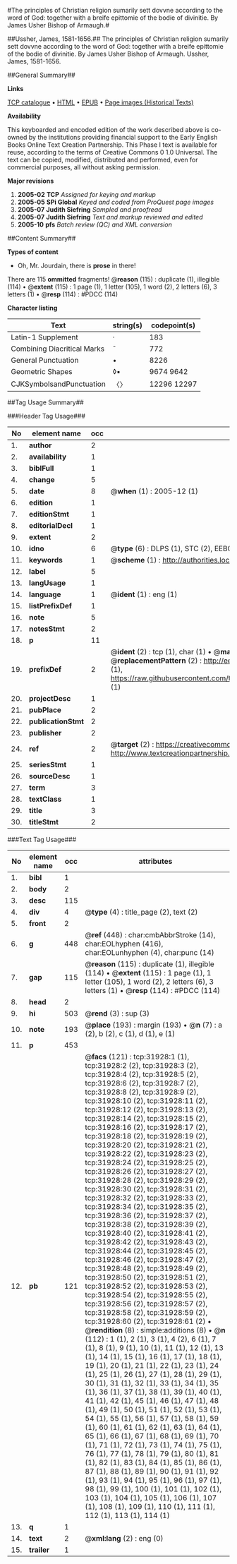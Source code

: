 #The principles of Christian religion sumarily sett dovvne according to the word of God: together with a breife epittomie of the bodie of divinitie. By James Usher Bishop of Armaugh.#

##Ussher, James, 1581-1656.##
The principles of Christian religion sumarily sett dovvne according to the word of God: together with a breife epittomie of the bodie of divinitie. By James Usher Bishop of Armaugh.
Ussher, James, 1581-1656.

##General Summary##

**Links**

[TCP catalogue](http://www.ota.ox.ac.uk/tcp/)  • 
[HTML](http://tei.it.ox.ac.uk/tcp/Texts-HTML/free/A64/A64670.html)  • 
[EPUB](http://tei.it.ox.ac.uk/tcp/Texts-EPUB/free/A64/A64670.epub) • 
[Page images (Historical Texts)](https://data.historicaltexts.jisc.ac.uk/view?pubId=eebo-99827508e&pageId=eebo-99827508e-31928-1)

**Availability**

This keyboarded and encoded edition of the
	       work described above is co-owned by the institutions
	       providing financial support to the Early English Books
	       Online Text Creation Partnership. This Phase I text is
	       available for reuse, according to the terms of Creative
	       Commons 0 1.0 Universal. The text can be copied,
	       modified, distributed and performed, even for
	       commercial purposes, all without asking permission.

**Major revisions**

1. __2005-02__ __TCP__ *Assigned for keying and markup*
1. __2005-05__ __SPi Global__ *Keyed and coded from ProQuest page images*
1. __2005-07__ __Judith Siefring__ *Sampled and proofread*
1. __2005-07__ __Judith Siefring__ *Text and markup reviewed and edited*
1. __2005-10__ __pfs__ *Batch review (QC) and XML conversion*

##Content Summary##

**Types of content**

  * Oh, Mr. Jourdain, there is **prose** in there!

There are 115 **ommitted** fragments! 
 @__reason__ (115) : duplicate (1), illegible (114)  •  @__extent__ (115) : 1 page (1), 1 letter (105), 1 word (2), 2 letters (6), 3 letters (1)  •  @__resp__ (114) : #PDCC (114)

**Character listing**


|Text|string(s)|codepoint(s)|
|---|---|---|
|Latin-1 Supplement|·|183|
|Combining             Diacritical Marks|̄|772|
|General Punctuation|•|8226|
|Geometric Shapes|◊▪|9674 9642|
|CJKSymbolsandPunctuation|〈〉|12296 12297|

##Tag Usage Summary##

###Header Tag Usage###

|No|element name|occ|attributes|
|---|---|---|---|
|1.|__author__|2||
|2.|__availability__|1||
|3.|__biblFull__|1||
|4.|__change__|5||
|5.|__date__|8| @__when__ (1) : 2005-12 (1)|
|6.|__edition__|1||
|7.|__editionStmt__|1||
|8.|__editorialDecl__|1||
|9.|__extent__|2||
|10.|__idno__|6| @__type__ (6) : DLPS (1), STC (2), EEBO-CITATION (1), PROQUEST (1), VID (1)|
|11.|__keywords__|1| @__scheme__ (1) : http://authorities.loc.gov/ (1)|
|12.|__label__|5||
|13.|__langUsage__|1||
|14.|__language__|1| @__ident__ (1) : eng (1)|
|15.|__listPrefixDef__|1||
|16.|__note__|5||
|17.|__notesStmt__|2||
|18.|__p__|11||
|19.|__prefixDef__|2| @__ident__ (2) : tcp (1), char (1)  •  @__matchPattern__ (2) : ([0-9\-]+):([0-9IVX]+) (1), (.+) (1)  •  @__replacementPattern__ (2) : http://eebo.chadwyck.com/downloadtiff?vid=$1&page=$2 (1), https://raw.githubusercontent.com/textcreationpartnership/Texts/master/tcpchars.xml#$1 (1)|
|20.|__projectDesc__|1||
|21.|__pubPlace__|2||
|22.|__publicationStmt__|2||
|23.|__publisher__|2||
|24.|__ref__|2| @__target__ (2) : https://creativecommons.org/publicdomain/zero/1.0/ (1), http://www.textcreationpartnership.org/docs/. (1)|
|25.|__seriesStmt__|1||
|26.|__sourceDesc__|1||
|27.|__term__|3||
|28.|__textClass__|1||
|29.|__title__|3||
|30.|__titleStmt__|2||


###Text Tag Usage###

|No|element name|occ|attributes|
|---|---|---|---|
|1.|__bibl__|1||
|2.|__body__|2||
|3.|__desc__|115||
|4.|__div__|4| @__type__ (4) : title_page (2), text (2)|
|5.|__front__|2||
|6.|__g__|448| @__ref__ (448) : char:cmbAbbrStroke (14), char:EOLhyphen (416), char:EOLunhyphen (4), char:punc (14)|
|7.|__gap__|115| @__reason__ (115) : duplicate (1), illegible (114)  •  @__extent__ (115) : 1 page (1), 1 letter (105), 1 word (2), 2 letters (6), 3 letters (1)  •  @__resp__ (114) : #PDCC (114)|
|8.|__head__|2||
|9.|__hi__|503| @__rend__ (3) : sup (3)|
|10.|__note__|193| @__place__ (193) : margin (193)  •  @__n__ (7) : a (2), b (2), c (1), d (1), e (1)|
|11.|__p__|453||
|12.|__pb__|121| @__facs__ (121) : tcp:31928:1 (1), tcp:31928:2 (2), tcp:31928:3 (2), tcp:31928:4 (2), tcp:31928:5 (2), tcp:31928:6 (2), tcp:31928:7 (2), tcp:31928:8 (2), tcp:31928:9 (2), tcp:31928:10 (2), tcp:31928:11 (2), tcp:31928:12 (2), tcp:31928:13 (2), tcp:31928:14 (2), tcp:31928:15 (2), tcp:31928:16 (2), tcp:31928:17 (2), tcp:31928:18 (2), tcp:31928:19 (2), tcp:31928:20 (2), tcp:31928:21 (2), tcp:31928:22 (2), tcp:31928:23 (2), tcp:31928:24 (2), tcp:31928:25 (2), tcp:31928:26 (2), tcp:31928:27 (2), tcp:31928:28 (2), tcp:31928:29 (2), tcp:31928:30 (2), tcp:31928:31 (2), tcp:31928:32 (2), tcp:31928:33 (2), tcp:31928:34 (2), tcp:31928:35 (2), tcp:31928:36 (2), tcp:31928:37 (2), tcp:31928:38 (2), tcp:31928:39 (2), tcp:31928:40 (2), tcp:31928:41 (2), tcp:31928:42 (2), tcp:31928:43 (2), tcp:31928:44 (2), tcp:31928:45 (2), tcp:31928:46 (2), tcp:31928:47 (2), tcp:31928:48 (2), tcp:31928:49 (2), tcp:31928:50 (2), tcp:31928:51 (2), tcp:31928:52 (2), tcp:31928:53 (2), tcp:31928:54 (2), tcp:31928:55 (2), tcp:31928:56 (2), tcp:31928:57 (2), tcp:31928:58 (2), tcp:31928:59 (2), tcp:31928:60 (2), tcp:31928:61 (2)  •  @__rendition__ (8) : simple:additions (8)  •  @__n__ (112) : 1 (1), 2 (1), 3 (1), 4 (2), 6 (1), 7 (1), 8 (1), 9 (1), 10 (1), 11 (1), 12 (1), 13 (1), 14 (1), 15 (1), 16 (1), 17 (1), 18 (1), 19 (1), 20 (1), 21 (1), 22 (1), 23 (1), 24 (1), 25 (1), 26 (1), 27 (1), 28 (1), 29 (1), 30 (1), 31 (1), 32 (1), 33 (1), 34 (1), 35 (1), 36 (1), 37 (1), 38 (1), 39 (1), 40 (1), 41 (1), 42 (1), 45 (1), 46 (1), 47 (1), 48 (1), 49 (1), 50 (1), 51 (1), 52 (1), 53 (1), 54 (1), 55 (1), 56 (1), 57 (1), 58 (1), 59 (1), 60 (1), 61 (1), 62 (1), 63 (1), 64 (1), 65 (1), 66 (1), 67 (1), 68 (1), 69 (1), 70 (1), 71 (1), 72 (1), 73 (1), 74 (1), 75 (1), 76 (1), 77 (1), 78 (1), 79 (1), 80 (1), 81 (1), 82 (1), 83 (1), 84 (1), 85 (1), 86 (1), 87 (1), 88 (1), 89 (1), 90 (1), 91 (1), 92 (1), 93 (1), 94 (1), 95 (1), 96 (1), 97 (1), 98 (1), 99 (1), 100 (1), 101 (1), 102 (1), 103 (1), 104 (1), 105 (1), 106 (1), 107 (1), 108 (1), 109 (1), 110 (1), 111 (1), 112 (1), 113 (1), 114 (1)|
|13.|__q__|1||
|14.|__text__|2| @__xml:lang__ (2) : eng (0)|
|15.|__trailer__|1||
